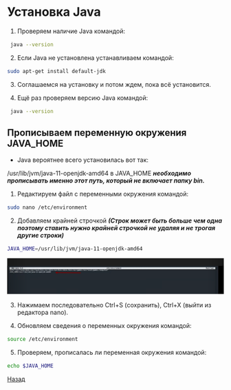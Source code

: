 
#   Установка Java

1. Проверяем наличие Java командой:
```bash
 java --version
```
2. Если Java не установлена устанавливаем командой:
```bash
sudo apt-get install default-jdk
```

3. Соглашаемся на установку и потом ждем, пока всё установится.

4. Ещё раз проверяем версию Java командой:

```bash
 java --version
```

## Прописываем переменную окружения JAVA_HOME

- Java вероятнее всего установилась вот так:

/usr/lib/jvm/java-11-openjdk-amd64 в JAVA_HOME  ***необходимо прописывать именно этот путь, который не включает папку bin.***

1. Редактируем файл с переменными окружения командой:
```bash
sudo nano /etc/environment
```

2. Добавляем крайней строчкой ***(Строк может быть больше чем одна поэтому ставить нужно крайней строчкой не удаляя и не трогая другие строки)***

```bash
JAVA_HOME=/usr/lib/jvm/java-11-openjdk-amd64
```

![JAVA_HOME](/src/images/screenshots/bash.png)


3. Нажимаем последовательно Ctrl+S (сохранить), Ctrl+X (выйти из редактора nano).

4. Обновляем сведения о переменных окружения командой:
```bash
source /etc/environment
```
5. Проверяем, прописалась ли переменная окружения командой:
```bash
echo $JAVA_HOME
```




<a target="_blank" href="https://github.com/Konyaz/Testing_infrastructure/blob/master/README.md#установка-docker">Назад</a>